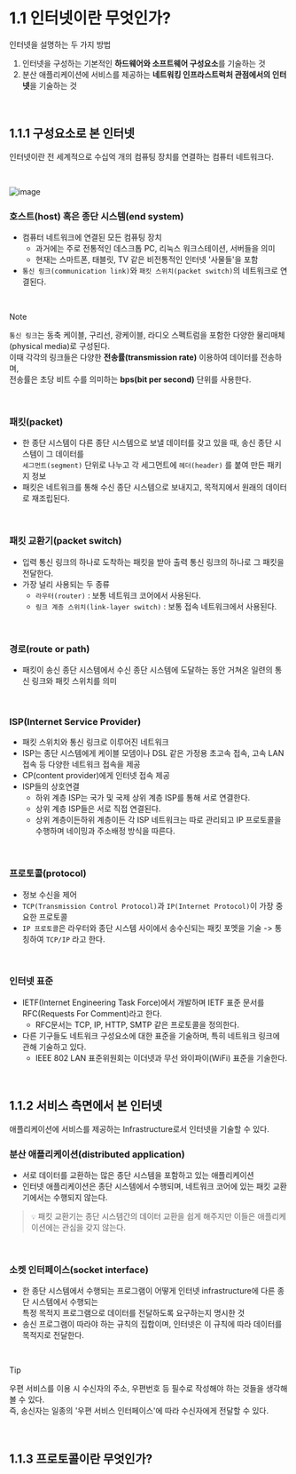 # 1.1 인터넷이란 무엇인가?
인터넷을 설명하는 두 가지 방법
  1. 인터넷을 구성하는 기본적인 **하드웨어와 소프트웨어 구성요소**를 기술하는 것
  2. 분산 애플리케이션에 서비스를 제공하는 **네트워킹 인프라스트럭처 관점에서의 인터넷**을 기술하는 것

<br/>

## 1.1.1 구성요소로 본 인터넷
인터넷이란 전 세계적으로 수십억 개의 컴퓨팅 장치를 연결하는 컴퓨터 네트워크다.

<br/>

![image](https://github.com/jmKim02/ComputerNetworking_A-Top-Down-Approach/assets/174222202/b003332f-a753-4a2d-9c39-b65f8fa7677c)


### 호스트(host) 혹은 종단 시스템(end system)
- 컴퓨터 네트워크에 연결된 모든 컴퓨팅 장치
  - 과거에는 주로 전통적인 데스크톱 PC, 리눅스 워크스테이션, 서버들을 의미
  - 현재는 스마트폰, 태블릿, TV 같은 비전통적인 인터넷 '사물들'을 포함
- `통신 링크(communication link)`와 `패킷 스위치(packet switch)`의 네트워크로 연결된다.

<br/>

> [!NOTE]
> `통신 링크`는 동축 케이블, 구리선, 광케이블, 라디오 스펙트럼을 포함한 다양한
> 물리매체(physical media)로 구성된다.<br/>
> 이때 각각의 링크들은 다양한 **전송률(transmission rate)** 이용하여 데이터를 전송하며,<br/>
> 전송률은 초당 비트 수를 의미하는 **bps(bit per second)** 단위를 사용한다.

<br/>

### 패킷(packet)
- 한 종단 시스템이 다른 종단 시스템으로 보낼 데이터를 갖고 있을 때, 송신 종단 시스템이 그 데이터를</br>
  `세그먼트(segment)` 단위로 나누고 각 세그먼트에 `헤더(header)` 를 붙여 만든 패키지 정보
- 패킷은 네트워크를 통해 수신 종단 시스템으로 보내지고, 목적지에서 원래의 데이터로 재조립된다.

<br/>

### 패킷 교환기(packet switch)
- 입력 통신 링크의 하나로 도착하는 패킷을 받아 출력 통신 링크의 하나로 그 패킷을 전달한다.
- 가장 널리 사용되는 두 종류
  - `라우터(router)` : 보통 네트워크 코어에서 사용된다.
  - `링크 계층 스위치(link-layer switch)` : 보통 접속 네트워크에서 사용된다.

<br/>

### 경로(route or path)
- 패킷이 송신 종단 시스템에서 수신 종단 시스템에 도달하는 동안 거쳐온 일련의 통신 링크와 패킷 스위치를 의미

<br/>

### ISP(Internet Service Provider)
- 패킷 스위치와 통신 링크로 이루어진 네트워크
- ISP는 종단 시스템에게 케이블 모뎀이나 DSL 같은 가정용 초고속 접속, 고속 LAN 접속 등 다양한 네트워크 접속을 제공
- CP(content provider)에게 인터넷 접속 제공
- ISP들의 상호연결
  - 하위 계층 ISP는 국가 및 국제 상위 계층 ISP를 통해 서로 연결한다.
  - 상위 계층 ISP들은 서로 직접 연결된다.
  - 상위 계층이든하위 계층이든 각 ISP 네트워크는 따로 관리되고 IP 프로토콜을 수행하며 네이밍과 주소배정 방식을 따른다.

<br/>

### 프로토콜(protocol)
- 정보 수신을 제어
- `TCP(Transmission Control Protocol)`과 `IP(Internet Protocol)`이 가장 중요한 프로토콜
- `IP 프로토콜`은 라우터와 종단 시스템 사이에서 송수신되는 패킷 포멧을 기술 -> 통칭하여 `TCP/IP` 라고 한다.

<br/>

### 인터넷 표준
- IETF(Internet Engineering Task Force)에서 개발하며 IETF 표준 문서를 RFC(Requests For Comment)라고 한다.
  - RFC문서는 TCP, IP, HTTP, SMTP 같은 프로토콜을 정의한다.
- 다른 기구들도 네트워크 구성요소에 대한 표준을 기술하며, 특히 네트워크 링크에 관해 기술하고 있다.
  - IEEE 802 LAN 표준위원회는 이더넷과 무선 와이파이(WiFi) 표준을 기술한다.

<br/>

## 1.1.2 서비스 측면에서 본 인터넷
애플리케이션에 서비스를 제공하는 Infrastructure로서 인터넷을 기술할 수 있다.

### 분산 애플리케이션(distributed application)
- 서로 데이터를 교환하는 많은 종단 시스템을 포함하고 있는 애플리케이션
- 인터넷 애플리케이션은 종단 시스템에서 수행되며, 네트워크 코어에 있는 패킷 교환기에서는 수행되지 않는다.<br/>

> `💡` 패킷 교환기는 종단 시스템간의 데이터 교환을 쉽게 해주지만 이들은 애플리케이션에는 관심을 갖지 않는다.

<br/>

### 소켓 인터페이스(socket interface)
- 한 종단 시스템에서 수행되는 프로그램이 어떻게 인터넷 infrastructure에 다른 종단 시스템에서 수행되는<br/>
  특정 목적지 프로그램으로 데이터를 전달하도록 요구하는지 명시한 것
- 송신 프로그램이 따라야 하는 규칙의 집합이며, 인터넷은 이 규칙에 따라 데이터를 목적지로 전달한다.

<br/>

> [!TIP]
> 우편 서비스를 이용 시 수신자의 주소, 우편번호 등 필수로 작성해야 하는 것들을 생각해 볼 수 있다.<br/>
> 즉, 송신자는 일종의 '우편 서비스 인터페이스'에 따라 수신자에게 전달할 수 있다.

<br/>

## 1.1.3 프로토콜이란 무엇인가?
